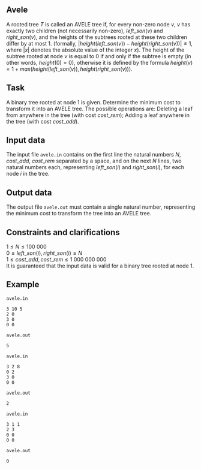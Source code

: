 ## Avele

A rooted tree $T$ is called an AVELE tree if, for every non-zero node $v$, $v$ has exactly two children (not necessarily non-zero), $left\_son(v)$ and $right\_son(v)$, and the heights of the subtrees rooted at these two children differ by at most $1$. (formally, $|height(left\_son(v)) - height(right\_son(v))| \leq 1$, where $|x|$ denotes the absolute value of the integer $x$). The height of the subtree rooted at node $v$ is equal to $0$ if and only if the subtree is empty (in other words, $height(0) = 0$), otherwise it is defined by the formula $height(v) = 1 + max(height(left\_son(v)), height(right\_son(v)))$. 

## Task

A binary tree rooted at node $1$ is given. Determine the minimum cost to transform it into an AVELE tree. The possible operations are: Deleting a leaf from anywhere in the tree (with cost $cost\_rem$); Adding a leaf anywhere in the tree (with cost $cost\_add$).

## Input data

The input file `avele.in` contains on the first line the natural numbers $N$, $cost\_add$, $cost\_rem$ separated by a space, and on the next $N$ lines, two natural numbers each, representing $left\_son(i)$ and $right\_son(i)$, for each node $i$ in the tree.

## Output data

The output file `avele.out` must contain a single natural number, representing the minimum cost to transform the tree into an AVELE tree.

## Constraints and clarifications

$1 \leq N \leq 100\ 000$  
$0 \leq left\_son(i), right\_son(i) \leq N$  
$1 \leq cost\_add, cost\_rem \leq 1\ 000\ 000\ 000$  
It is guaranteed that the input data is valid for a binary tree rooted at node $1$.

## Example

`avele.in`
```
3 10 5
2 0
3 0
0 0
```

`avele.out`
```
5
```

`avele.in`
```
3 2 8
0 2
3 0
0 0
```

`avele.out`
```
2
```

`avele.in`
```
3 1 1
2 3
0 0
0 0
```

`avele.out`
```
0
```